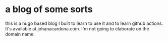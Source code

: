 # a blog of some sorts

this is a hugo based blog I built to learn to use it and to learn github actions. It's available at johanacardona.com. I'm not going to elaborate on the domain name.
